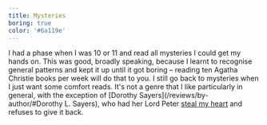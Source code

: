```yaml
---
title: Mysteries
boring: true
color: '#6a119e'
---
```


I had a phase when I was 10 or 11 and read all mysteries I could get my hands on. This was good, broadly speaking,
because I learnt to recognise general patterns and kept it up until it got boring – reading ten Agatha Christie books
per week will do that to you. I still go back to mysteries when I just want some comfort reads. It's not a genre that I
like particularly in general, with the exception of [Dorothy Sayers](/reviews/by-author/#Dorothy L. Sayers), who had her
Lord Peter [steal my heart](/reviews/2020/gaudy-night/) and refuses to give it back.
